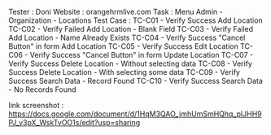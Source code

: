 Tester : Doni
Website : orangehrmlive.com
Task : Menu Admin - Organization - Locations
Test Case :
  TC-C01 - Verify Success Add Location
  TC-C02 - Verify Failed Add Location - Blank Field
  TC-C03 - Verify Failed Add Location - Name Already Exists
  TC-C04 - Verify Success "Cancel Button" in form Add Location
  TC-C05 - Verify Success Edit Location
  TC-C06 - Verify Success "Cancel Button" in form Update Location
  TC-C07 - Verify Success Delete Location - Without selecting data
  TC-C08 - Verify Success Delete Location - With selecting some data
  TC-C09 - Verify Success Search Data - Record Found
  TC-C10 - Verify Success Search Data - No Records Found

link screenshot :
https://docs.google.com/document/d/1HqM3QAO_jmhUmSmHQhq_plJHH9PJ_v3pX_WskTvOO1s/edit?usp=sharing
